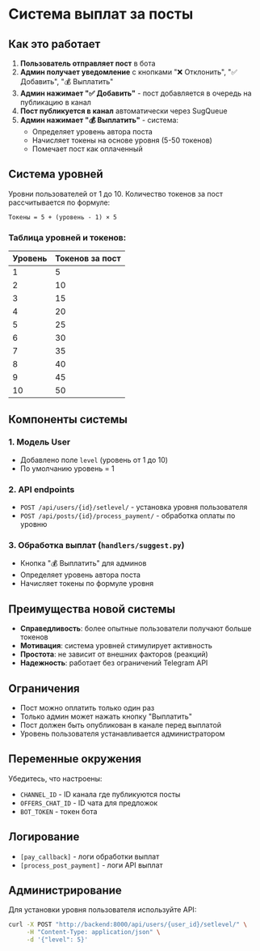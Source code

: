 # Система выплат за посты

## Как это работает

1. **Пользователь отправляет пост** в бота
2. **Админ получает уведомление** с кнопками "❌ Отклонить", "✅ Добавить", "💰 Выплатить"
3. **Админ нажимает "✅ Добавить"** - пост добавляется в очередь на публикацию в канал
4. **Пост публикуется в канал** автоматически через SugQueue
5. **Админ нажимает "💰 Выплатить"** - система:
   - Определяет уровень автора поста
   - Начисляет токены на основе уровня (5-50 токенов)
   - Помечает пост как оплаченный

## Система уровней

Уровни пользователей от 1 до 10. Количество токенов за пост рассчитывается по формуле:

```
Токены = 5 + (уровень - 1) × 5
```

### Таблица уровней и токенов:

| Уровень | Токенов за пост |
|---------|----------------|
| 1       | 5              |
| 2       | 10             |
| 3       | 15             |
| 4       | 20             |
| 5       | 25             |
| 6       | 30             |
| 7       | 35             |
| 8       | 40             |
| 9       | 45             |
| 10      | 50             |

## Компоненты системы

### 1. Модель User
- Добавлено поле `level` (уровень от 1 до 10)
- По умолчанию уровень = 1

### 2. API endpoints
- `POST /api/users/{id}/setlevel/` - установка уровня пользователя
- `POST /api/posts/{id}/process_payment/` - обработка оплаты по уровню

### 3. Обработка выплат (`handlers/suggest.py`)
- Кнопка "💰 Выплатить" для админов
- Определяет уровень автора поста
- Начисляет токены по формуле уровня

## Преимущества новой системы

- **Справедливость**: более опытные пользователи получают больше токенов
- **Мотивация**: система уровней стимулирует активность
- **Простота**: не зависит от внешних факторов (реакций)
- **Надежность**: работает без ограничений Telegram API

## Ограничения

- Пост можно оплатить только один раз
- Только админ может нажать кнопку "Выплатить"
- Пост должен быть опубликован в канале перед выплатой
- Уровень пользователя устанавливается администратором

## Переменные окружения

Убедитесь, что настроены:
- `CHANNEL_ID` - ID канала где публикуются посты
- `OFFERS_CHAT_ID` - ID чата для предложок
- `BOT_TOKEN` - токен бота

## Логирование

- `[pay_callback]` - логи обработки выплат
- `[process_post_payment]` - логи API выплат

## Администрирование

Для установки уровня пользователя используйте API:
```bash
curl -X POST "http://backend:8000/api/users/{user_id}/setlevel/" \
     -H "Content-Type: application/json" \
     -d '{"level": 5}'
``` 